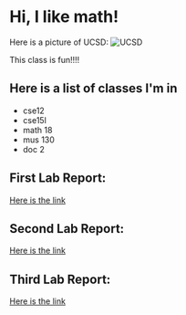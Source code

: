 # Hi, I like math!

Here is a picture of UCSD:
![UCSD](https://library.ucsd.edu/news-events/wp-content/uploads/2020/08/Library-Blog-Post-Feature-1920x1080-50th-1.jpg)

This class is fun!!!! 

## Here is a list of classes I'm in
* cse12
* cse15l
* math 18
* mus 130
* doc 2

## First Lab Report:
[Here is the link](https://ianchanattu2003.github.io/cse15l-lab-reports-/lab-report-1-week-2.html)

## Second Lab Report:
[Here is the link](https://ianchanattu2003.github.io/cse15l-lab-reports-/lab-report-2-week-4.html)

## Third Lab Report:
[Here is the link]()